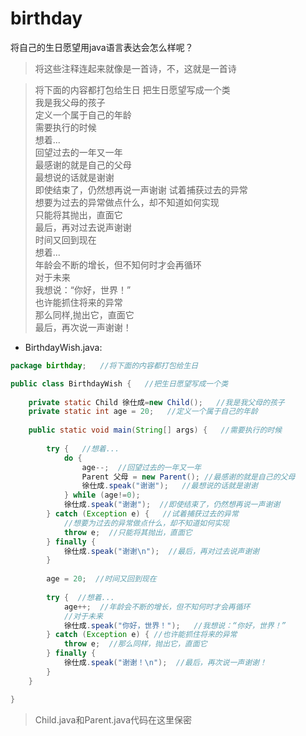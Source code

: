 # birthday
将自己的生日愿望用java语言表达会怎么样呢？
>将这些注释连起来就像是一首诗，不，这就是一首诗


>将下面的内容都打包给生日
>把生日愿望写成一个类		
>我是我父母的孩子	
>定义一个属于自己的年龄		
>需要执行的时候				
>想着...			
>回望过去的一年又一年				
>最感谢的就是自己的父母				
>最想说的话就是谢谢			
>即使结束了，仍然想再说一声谢谢
>试着捕获过去的异常			
>想要为过去的异常做点什么，却不知道如何实现			
>只能将其抛出，直面它		
>最后，再对过去说声谢谢		
>时间又回到现在				
>想着...			
>年龄会不断的增长，但不知何时才会再循环			
>对于未来			
>我想说：“你好，世界！”		
>也许能抓住将来的异常			
>那么同样,抛出它，直面它		
>最后，再次说一声谢谢！		


- BirthdayWish.java:
```java
package birthday;   //将下面的内容都打包给生日

public class BirthdayWish {   //把生日愿望写成一个类
	
	private static Child 徐仕成=new Child();   //我是我父母的孩子
	private static int age = 20;   //定义一个属于自己的年龄
	
	public static void main(String[] args) {   //需要执行的时候
		
		try {   //想着...
			do {  
				age--;  //回望过去的一年又一年
				Parent 父母 = new Parent(); //最感谢的就是自己的父母
				徐仕成.speak("谢谢");   //最想说的话就是谢谢
			} while (age!=0);
			徐仕成.speak("谢谢");  //即使结束了，仍然想再说一声谢谢
		} catch (Exception e) {   //试着捕获过去的异常
			//想要为过去的异常做点什么，却不知道如何实现
			throw e;  //只能将其抛出，直面它
		} finally {
			徐仕成.speak("谢谢\n");  //最后，再对过去说声谢谢
		}
		
		age = 20;  //时间又回到现在
		
		try {  //想着...
			age++;  //年龄会不断的增长，但不知何时才会再循环
			//对于未来
			徐仕成.speak("你好，世界！");   //我想说：“你好，世界！”
		} catch (Exception e) { //也许能抓住将来的异常
			throw e;  //那么同样，抛出它，直面它
		} finally {
			徐仕成.speak("谢谢！\n");  //最后，再次说一声谢谢！
		}
	}

}
```
> Child.java和Parent.java代码在这里保密

